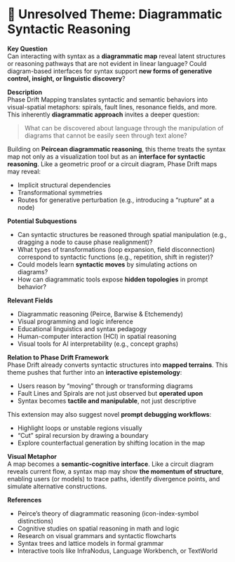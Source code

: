 # 🧭 Unresolved Theme: Diagrammatic Syntactic Reasoning

**Key Question**  
Can interacting with syntax as a **diagrammatic map** reveal latent structures or reasoning pathways that are not evident in linear language? Could diagram-based interfaces for syntax support **new forms of generative control, insight, or linguistic discovery**?

**Description**  
Phase Drift Mapping translates syntactic and semantic behaviors into visual-spatial metaphors: spirals, fault lines, resonance fields, and more. This inherently **diagrammatic approach** invites a deeper question:  
> What can be discovered about language through the manipulation of diagrams that cannot be easily seen through text alone?

Building on **Peircean diagrammatic reasoning**, this theme treats the syntax map not only as a visualization tool but as an **interface for syntactic reasoning**. Like a geometric proof or a circuit diagram, Phase Drift maps may reveal:
- Implicit structural dependencies
- Transformational symmetries
- Routes for generative perturbation (e.g., introducing a “rupture” at a node)

**Potential Subquestions**
- Can syntactic structures be reasoned through spatial manipulation (e.g., dragging a node to cause phase realignment)?
- What types of transformations (loop expansion, field disconnection) correspond to syntactic functions (e.g., repetition, shift in register)?
- Could models learn **syntactic moves** by simulating actions on diagrams?
- How can diagrammatic tools expose **hidden topologies** in prompt behavior?

**Relevant Fields**
- Diagrammatic reasoning (Peirce, Barwise & Etchemendy)
- Visual programming and logic inference  
- Educational linguistics and syntax pedagogy  
- Human-computer interaction (HCI) in spatial reasoning  
- Visual tools for AI interpretability (e.g., concept graphs)

**Relation to Phase Drift Framework**  
Phase Drift already converts syntactic structures into **mapped terrains**. This theme pushes that further into an **interactive epistemology**:
- Users reason by “moving” through or transforming diagrams  
- Fault Lines and Spirals are not just observed but **operated upon**  
- Syntax becomes **tactile and manipulable**, not just descriptive

This extension may also suggest novel **prompt debugging workflows**:
- Highlight loops or unstable regions visually  
- “Cut” spiral recursion by drawing a boundary  
- Explore counterfactual generation by shifting location in the map

**Visual Metaphor**  
A map becomes a **semantic-cognitive interface**. Like a circuit diagram reveals current flow, a syntax map may show **the momentum of structure**, enabling users (or models) to trace paths, identify divergence points, and simulate alternative constructions.

**References**
- Peirce’s theory of diagrammatic reasoning (icon-index-symbol distinctions)  
- Cognitive studies on spatial reasoning in math and logic  
- Research on visual grammars and syntactic flowcharts  
- Syntax trees and lattice models in formal grammar  
- Interactive tools like InfraNodus, Language Workbench, or TextWorld  
